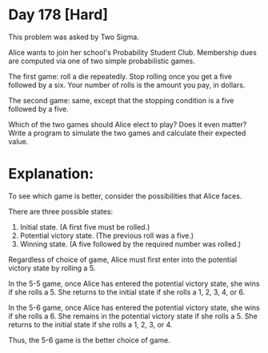 # Day 178 \[Hard\]

This problem was asked by Two Sigma.

Alice wants to join her school's Probability Student Club. Membership dues are computed via one of two simple probabilistic games.

The first game: roll a die repeatedly. Stop rolling once you get a five followed by a six. Your number of rolls is the amount you pay, in dollars.

The second game: same, except that the stopping condition is a five followed by a five.

Which of the two games should Alice elect to play? Does it even matter? Write a program to simulate the two games and calculate their expected value.


# Explanation:

To see which game is better, consider the possibilities that Alice faces.

There are three possible states:
1. Initial state. (A first five must be rolled.)
2. Potential victory state. (The previous roll was a five.)
3. Winning state. (A five followed by the required number was rolled.)

Regardless of choice of game, Alice must first enter into the potential victory state by rolling a 5.

In the 5-5 game, once Alice has entered the potential victory state, she wins if she rolls a 5. She returns to the initial state if she rolls a 1, 2, 3, 4, or 6.

In the 5-6 game, once Alice has entered the potential victory state, she wins if she rolls a 6. She remains in the potential victory state if she rolls a 5. She returns to the initial state if she rolls a 1, 2, 3, or 4.

Thus, the 5-6 game is the better choice of game.

